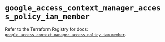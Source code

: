 # `google_access_context_manager_access_policy_iam_member`

Refer to the Terraform Registry for docs: [`google_access_context_manager_access_policy_iam_member`](https://registry.terraform.io/providers/hashicorp/google/6.49.1/docs/resources/access_context_manager_access_policy_iam_member).
